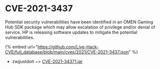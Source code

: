 # CVE-2021-3437

Potential security vulnerabilities have been identified in an OMEN Gaming Hub SDK package which may allow escalation of privilege and/or denial of service. HP is releasing software updates to mitigate the potential vulnerabilities.

{% embed url="https://github.com/Live-Hack-CVE/full_database/blob/main/cves/2021/CVE-2021-3437.json" %}


* zwjjustdoit ~> [CVE-2021-34371.jar](https://zeste.alice-snow.ru/2021/database/cve-2021-3437/cve-2021-34371.jar-zwjjustdoit)